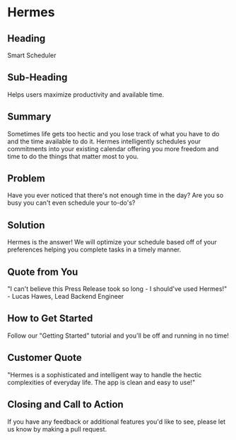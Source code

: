# Hermes #


<!--
> This material was originally posted [here](http://www.quora.com/What-is-Amazons-approach-to-product-development-and-product-management). It is reproduced here for posterities sake.

There is an approach called "working backwards" that is widely used at Amazon. They work backwards from the customer, rather than starting with an idea for a product and trying to bolt customers onto it. While working backwards can be applied to any specific product decision, using this approach is especially important when developing new products or features.

For new initiatives a product manager typically starts by writing an internal press release announcing the finished product. The target audience for the press release is the new/updated product's customers, which can be retail customers or internal users of a tool or technology. Internal press releases are centered around the customer problem, how current solutions (internal or external) fail, and how the new product will blow away existing solutions.

If the benefits listed don't sound very interesting or exciting to customers, then perhaps they're not (and shouldn't be built). Instead, the product manager should keep iterating on the press release until they've come up with benefits that actually sound like benefits. Iterating on a press release is a lot less expensive than iterating on the product itself (and quicker!).

If the press release is more than a page and a half, it is probably too long. Keep it simple. 3-4 sentences for most paragraphs. Cut out the fat. Don't make it into a spec. You can accompany the press release with a FAQ that answers all of the other business or execution questions so the press release can stay focused on what the customer gets. My rule of thumb is that if the press release is hard to write, then the product is probably going to suck. Keep working at it until the outline for each paragraph flows.

Oh, and I also like to write press-releases in what I call "Oprah-speak" for mainstream consumer products. Imagine you're sitting on Oprah's couch and have just explained the product to her, and then you listen as she explains it to her audience. That's "Oprah-speak", not "Geek-speak".

Once the project moves into development, the press release can be used as a touchstone; a guiding light. The product team can ask themselves, "Are we building what is in the press release?" If they find they're spending time building things that aren't in the press release (overbuilding), they need to ask themselves why. This keeps product development focused on achieving the customer benefits and not building extraneous stuff that takes longer to build, takes resources to maintain, and doesn't provide real customer benefit (at least not enough to warrant inclusion in the press release).
 -->

## Heading ##
  Smart Scheduler

## Sub-Heading ##
  Helps users maximize productivity and available time.

## Summary ##
  Sometimes life gets too hectic and you lose track of what you have to do and the time available to do it.  Hermes intelligently schedules your commitments into your existing calendar offering you more freedom and time to do the things that matter most to you.

## Problem ##
  Have you ever noticed that there's not enough time in the day?  Are you so busy you can't even schedule your to-do's?

## Solution ##
  Hermes is the answer!  We will optimize your schedule based off of your preferences helping you complete tasks in a timely manner.

## Quote from You ##
  "I can't believe this Press Release took so long - I should've used Hermes!" - Lucas Hawes, Lead Backend Engineer

## How to Get Started ##
  Follow our "Getting Started" tutorial and you'll be off and running in no time!

## Customer Quote ##
  "Hermes is a sophisticated and intelligent way to handle the hectic complexities of everyday life.  The app is clean and easy to use!"

## Closing and Call to Action ##
  If you have any feedback or additional features you'd like to see, please let us know by making a pull request.




